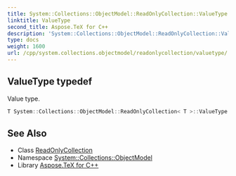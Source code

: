```yaml
---
title: System::Collections::ObjectModel::ReadOnlyCollection::ValueType typedef
linktitle: ValueType
second_title: Aspose.TeX for C++
description: 'System::Collections::ObjectModel::ReadOnlyCollection::ValueType typedef. Value type in C++.'
type: docs
weight: 1600
url: /cpp/system.collections.objectmodel/readonlycollection/valuetype/
---
```

## ValueType typedef


Value type.

```cpp
T System::Collections::ObjectModel::ReadOnlyCollection< T >::ValueType
```

## See Also

* Class [ReadOnlyCollection](../)
* Namespace [System::Collections::ObjectModel](../../)
* Library [Aspose.TeX for C++](../../../)
